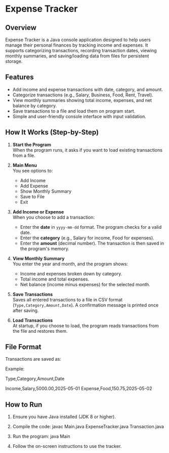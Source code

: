 # Expense Tracker

## Overview
Expense Tracker is a Java console application designed to help users manage their personal finances by tracking income and expenses. It supports categorizing transactions, recording transaction dates, viewing monthly summaries, and saving/loading data from files for persistent storage.

## Features
- Add income and expense transactions with date, category, and amount.
- Categorize transactions (e.g., Salary, Business, Food, Rent, Travel).
- View monthly summaries showing total income, expenses, and net balance by category.
- Save transactions to a file and load them on program start.
- Simple and user-friendly console interface with input validation.

## How It Works (Step-by-Step)

1. **Start the Program**  
   When the program runs, it asks if you want to load existing transactions from a file.

2. **Main Menu**  
   You see options to:
   - Add Income
   - Add Expense
   - Show Monthly Summary
   - Save to File
   - Exit

3. **Add Income or Expense**  
   When you choose to add a transaction:
   - Enter the **date** in `yyyy-mm-dd` format. The program checks for a valid date.
   - Enter the **category** (e.g., Salary for income, Food for expenses).
   - Enter the **amount** (decimal number).
   The transaction is then saved in the program's memory.

4. **View Monthly Summary**  
   You enter the year and month, and the program shows:
   - Income and expenses broken down by category.
   - Total income and total expenses.
   - Net balance (income minus expenses) for the selected month.

5. **Save Transactions**  
   Saves all entered transactions to a file in CSV format (`Type,Category,Amount,Date`).
   A confirmation message is printed once after saving.

6. **Load Transactions**  
   At startup, if you choose to load, the program reads transactions from the file and restores them.

## File Format
Transactions are saved as:






Example:

Type,Category,Amount,Date

Income,Salary,5000.00,2025-05-01
Expense,Food,150.75,2025-05-02


## How to Run

1. Ensure you have Java installed (JDK 8 or higher).
2. Compile the code:
javac Main.java ExpenseTracker.java Transaction.java

3. Run the program:
java Main
4. Follow the on-screen instructions to use the tracker.
